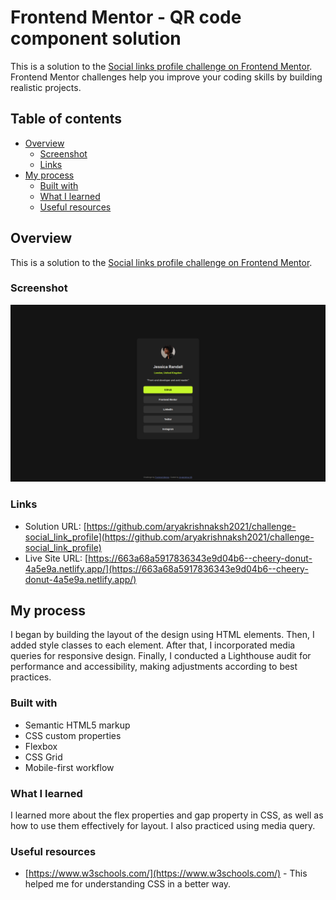 # Frontend Mentor - QR code component solution

This is a solution to the [Social links profile challenge on Frontend Mentor](https://www.frontendmentor.io/challenges/social-links-profile-UG32l9m6dQ). Frontend Mentor challenges help you improve your coding skills by building realistic projects. 

## Table of contents

- [Overview](#overview)
  - [Screenshot](#screenshot)
  - [Links](#links)
- [My process](#my-process)
  - [Built with](#built-with)
  - [What I learned](#what-i-learned)
  - [Useful resources](#useful-resources)

## Overview
This is a solution to the [Social links profile challenge on Frontend Mentor](https://www.frontendmentor.io/challenges/social-links-profile-UG32l9m6dQ).

### Screenshot
![Screenshot of the design](./screenshot.png)

### Links
- Solution URL: [https://github.com/aryakrishnaksh2021/challenge-social_link_profile](https://github.com/aryakrishnaksh2021/challenge-social_link_profile)
- Live Site URL: [https://663a68a5917836343e9d04b6--cheery-donut-4a5e9a.netlify.app/](https://663a68a5917836343e9d04b6--cheery-donut-4a5e9a.netlify.app/)

## My process
I began by building the layout of the design using HTML elements. Then, I added style classes to each element. After that, I incorporated media queries for responsive design. Finally, I conducted a Lighthouse audit for performance and accessibility, making adjustments according to best practices.

### Built with
- Semantic HTML5 markup
- CSS custom properties
- Flexbox
- CSS Grid
- Mobile-first workflow

### What I learned
I learned more about the flex properties and gap  property in CSS, as well as how to use them effectively for layout. I also practiced using media query.

### Useful resources
- [https://www.w3schools.com/](https://www.w3schools.com/) - This helped me for understanding CSS in a better way.
